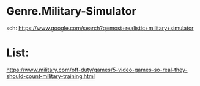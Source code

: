 # Genre.Military-Simulator
sch: https://www.google.com/search?q=most+realistic+military+simulator

# List:
https://www.military.com/off-duty/games/5-video-games-so-real-they-should-count-military-training.html
